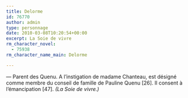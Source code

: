 ```yaml
---
title: Delorme
id: 76770
author: admin
type: personnage
date: 2010-03-08T10:20:54+00:00
excerpt: La Soie de vivre
rm_character_novel:
  - 75938
rm_character_name_main: Delorme

---
```

— Parent des Quenu. A l&rsquo;instigation de madame Chanteau, est désigné comme membre du conseil de famille de Pauline Quenu [26]. Il consent à l&rsquo;émancipation [47]. _(La Soie de vivre.)_